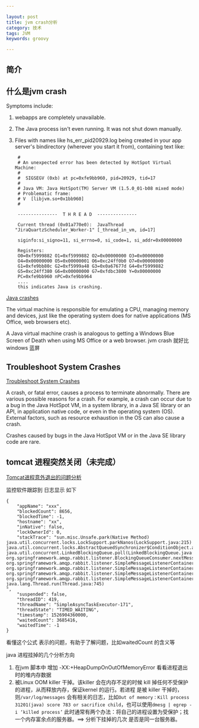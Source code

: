 ```yaml
---

layout: post
title: jvm crash分析
category: 技术
tags: JVM
keywords: groovy

---
```


## 简介

## 什么是jvm crash

Symptoms include:

1. webapps are completely unavailable.
2. The Java process isn't even running. It was not shut down manually.
3. Files with names like hs_err_pid20929.log being created in your app server's bindirectory (wherever you start it from), containing text like:

        #
        # An unexpected error has been detected by HotSpot Virtual Machine:
        #
        #  SIGSEGV (0xb) at pc=0xfe9bb960, pid=20929, tid=17
        #
        # Java VM: Java HotSpot(TM) Server VM (1.5.0_01-b08 mixed mode)
        # Problematic frame:
        # V  [libjvm.so+0x1bb960]
        #

        ---------------  T H R E A D  ---------------

        Current thread (0x01a770e0):  JavaThread "JiraQuartzScheduler_Worker-1" [_thread_in_vm, id=17]

        siginfo:si_signo=11, si_errno=0, si_code=1, si_addr=0x00000000

        Registers:
        O0=0xf5999882 O1=0xf5999882 O2=0x00000000 O3=0x00000000
        O4=0x00000000 O5=0x00000001 O6=0xc24ff0b0 O7=0x00008000
        G1=0xfe9bb80c G2=0xf5999a48 G3=0x0a67677d G4=0xf5999882
        G5=0xc24ff380 G6=0x00000000 G7=0xfdbc3800 Y=0x00000000
        PC=0xfe9bb960 nPC=0xfe9bb964
        ....
        this indicates Java is crashing.


[Java crashes](https://confluence.atlassian.com/confkb/java-crashes-235669496.html)

The virtual machine is responsible for emulating a CPU, managing memory and devices, just like the operating system does for native applications (MS Office, web browsers etc).

A Java virtual machine crash is analogous to getting a Windows Blue Screen of Death when using MS Office or a web browser. jvm crash 就好比 windows 蓝屏

## Troubleshoot System Crashes

[Troubleshoot System Crashes](https://docs.oracle.com/javase/10/troubleshoot/troubleshoot-system-crashes.htm#JSTGD314)

A crash, or fatal error, causes a process to terminate abnormally. There are various possible reasons for a crash. For example, a crash can occur due to a bug in the Java HotSpot VM, in a system library, in a Java SE library or an API, in application native code, or even in the operating system (OS). External factors, such as resource exhaustion in the OS can also cause a crash.

Crashes caused by bugs in the Java HotSpot VM or in the Java SE library code are rare.

## tomcat 进程突然关闭（未完成）

[Tomcat进程意外退出的问题分析](https://www.jianshu.com/p/0ed131c2e76e)

监控软件跟踪到 日志显示 如下

	{
	    "appName": "xxx", 
	    "blockedCount": 8656, 
	    "blockedTime": -1, 
	    "hostname": "xx", 
	    "inNative": false, 
	    "lockOwnerId": 0, 
	    "stackTrace": "sun.misc.Unsafe.park(Native Method)
	java.util.concurrent.locks.LockSupport.parkNanos(LockSupport.java:215)
	java.util.concurrent.locks.AbstractQueuedSynchronizer$ConditionObject.awaitNanos(AbstractQueuedSynchronizer.java:2078)
	java.util.concurrent.LinkedBlockingQueue.poll(LinkedBlockingQueue.java:467)
	org.springframework.amqp.rabbit.listener.BlockingQueueConsumer.nextMessage(BlockingQueueConsumer.java:188)
	org.springframework.amqp.rabbit.listener.SimpleMessageListenerContainer.doReceiveAndExecute(SimpleMessageListenerContainer.java:466)
	org.springframework.amqp.rabbit.listener.SimpleMessageListenerContainer.receiveAndExecute(SimpleMessageListenerContainer.java:455)
	org.springframework.amqp.rabbit.listener.SimpleMessageListenerContainer.access$300(SimpleMessageListenerContainer.java:58)
	org.springframework.amqp.rabbit.listener.SimpleMessageListenerContainer$AsyncMessageProcessingConsumer.run(SimpleMessageListenerContainer.java:548)
	java.lang.Thread.run(Thread.java:745)
	", 
	    "suspended": false, 
	    "threadID": 419, 
	    "threadName": "SimpleAsyncTaskExecutor-171", 
	    "threadState": "TIMED_WAITING", 
	    "timestamp": 1526904360000, 
	    "waitedCount": 3685416, 
	    "waitedTime": -1
	}

看懂这个公式 表示的问题，有助于了解问题，比如waitedCount 的含义等

java 进程挂掉的几个分析方向

1. 在jvm 脚本中 增加 -XX:+HeapDumpOnOutOfMemoryError 看看进程退出时的堆内存数据
2. 被Linux OOM killer 干掉。该killer 会在内存不足的时候 kill 掉任何不受保护的进程，从而释放内存，保证kernel 的运行。若进程 是被 killer 干掉的，则`/var/log/messages` 会有相关的日志，比如`Out of memory：Kill process 31201(java) score 783 or sacrifice child`，也可以使用`dmesg | egrep -i ‘killed process’` 此时通常有两个办法：将自己的进程设置为受保护；找一个内存富余点的服务器。==> 分析下挂掉的几次 是否是同一台服务器。
	